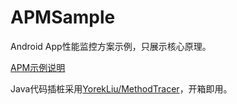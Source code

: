 # APMSample
Android App性能监控方案示例，只展示核心原理。

[APM示例说明](https://blog.yorek.xyz/android/other/apm-sample/)

Java代码插桩采用[YorekLiu/MethodTracer](https://github.com/YorekLiu/MethodTracer)，开箱即用。